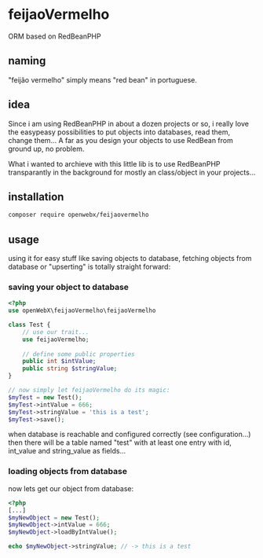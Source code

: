 # feijaoVermelho
ORM based on RedBeanPHP

## naming
"feij&atilde;o vermelho" simply means "red bean" in portuguese.

## idea
Since i am using RedBeanPHP in about a dozen projects or so, i really love the easypeasy possibilities to put objects into databases, read them, change them... A far as you design your objects to use RedBean from ground up, no problem.

What i wanted to archieve with this little lib is to use RedBeanPHP transparantly in the background for mostly an class/object in your projects... 

## installation

```bash
composer require openwebx/feijaovermelho
```

## usage

using it for easy stuff like saving objects to database, fetching objects from database or "upserting" is totally straight forward:

### saving your object to database

```php
<?php
use openWebX\feijaoVermelho\feijaoVermelho

class Test {
    // use our trait...
    use feijaoVermelho;
    
    // define some public properties
    public int $intValue;
    public string $stringValue;
}

// now simply let feijaoVermelho do its magic:
$myTest = new Test();
$myTest->intValue = 666;
$myTest->stringValue = 'this is a test';
$myTest->save();
```

when database is reachable and configured correctly (see configuration...) then there will be a table named "test" with at least one entry with id, int_value and string_value as fields...

### loading objects from database

now lets get our object from database:
```php
<?php
[...]
$myNewObject = new Test();
$myNewObject->intValue = 666;
$myNewObject->loadByIntValue();

echo $myNewObject->stringValue; // -> this is a test


    

